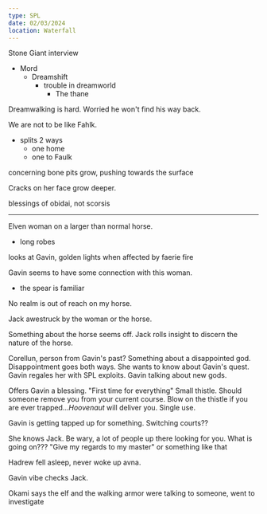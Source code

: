 ```yaml
---
type: SPL
date: 02/03/2024
location: Waterfall
---
```



Stone Giant interview

- Mord
	- Dreamshift
		- trouble in dreamworld
			- The thane

Dreamwalking is hard. Worried he won't find his way back.

We are not to be like Fahlk.

- splits 2 ways
	- one home
	- one to Faulk

concerning
bone pits grow, pushing towards the surface

Cracks on her face grow deeper. 

blessings of obidai, not scorsis

---

Elven woman on a larger than normal horse.
- long robes

looks at Gavin, golden lights when affected by faerie fire

Gavin seems to have some connection with this woman. 
- the spear is familiar 

No realm is out of reach on my horse.

Jack awestruck by the woman or the horse.

Something about the horse seems off. Jack rolls insight to discern the nature of the horse.

Corellun, person from Gavin's past? Something about a disappointed god. 
Disappointment goes both ways.
She wants to know about Gavin's quest. Gavin regales her with SPL exploits. 
Gavin talking about new gods. 

Offers Gavin a blessing. "First time for everything" 
Small thistle. Should someone remove you from your current course. Blow on the thistle if you are ever trapped...*Hoovenaut* will deliver you. Single use. 

Gavin is getting tapped up for something. Switching courts?? 

She knows Jack. Be wary, a lot of people up there looking for you. What is going on??? "Give my regards to my master" or something like that

Hadrew fell asleep, never woke up avna.

Gavin vibe checks Jack. 

Okami says the elf and the walking armor were talking to someone, went to investigate 